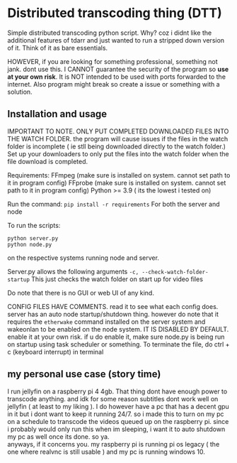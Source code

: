 # Distributed transcoding thing (DTT)
Simple distributed transcoding python script. Why? coz i didnt like the additional features of tdarr and just wanted to run a stripped down version of it. Think of it as bare essentials.

HOWEVER, if you are looking for something professional, something not jank. dont use this. I CANNOT guarantee the security of the program so **use at your own risk**. It is NOT intended to be used with ports forwarded to the internet. Also program might break so create a issue or something with a solution.

## Installation and usage
IMPORTANT TO NOTE. ONLY PUT COMPLETED DOWNLOADED FILES INTO THE WATCH FOLDER. the program will cause issues if the files in the watch folder is incomplete ( ie stll being downloaded directly to the watch folder.) 
Set up your downloaders to only put the files into the watch folder when the file download is completed.

Requirements:
FFmpeg (make sure is installed on system. cannot set path to it in program config)
FFprobe (make sure is installed on system. cannot set path to it in program config)
Python >= 3.9 ( its the lowest i tested on)

Run the command:
```pip install -r requirements```
For both the server and node

To run the scripts:
```
python server.py
python node.py
```
on the respective systems running node and server.

Server.py allows the following arguments
`-c, --check-watch-folder-startup` This just checks the watch folder on start up for video files

Do note that there is no GUI or web UI of any kind.

CONFIG FILES HAVE COMMENTS. read it to see what each config does.
server has an auto node startup/shutdown thing. however do note that it requires the `etherwake` command installed on the server system and wakeonlan to be enabled on the node system. IT IS DISABLED BY DEFAULT. enable it at your own risk.
if u do enable it, make sure node.py is being run on startup using task scheduler or something.
To terminate the file, do ctrl + c (keyboard interrupt) in terminal

## my personal use case (story time)
I run jellyfin on a raspberry pi 4 4gb. That thing dont have enough power to transcode anything. and idk for some reason subtitles dont work well on jellyfin ( at least to my liking ). I do however have a pc that has a decent gpu in it but i dont want to keep it running 24/7.
so i made this to turn on my pc on a schedule to transcode the videos queued up on the raspberry pi. since i probably would only run this when im sleeping, i want it to auto shutdown my pc as well once its done. so ya.  
anyways, if it concerns you. my raspberry pi is running pi os legacy ( the one where realvnc is still usable ) and my pc is running windows 10.
